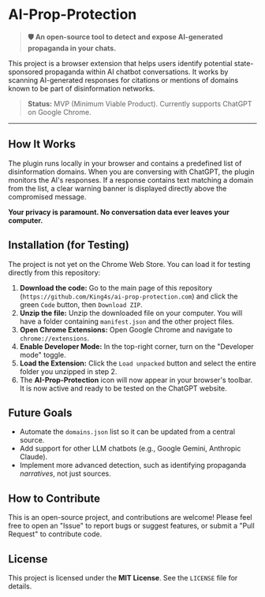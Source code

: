 # AI-Prop-Protection

> **🛡️ An open-source tool to detect and expose AI-generated propaganda in your chats.**

This project is a browser extension that helps users identify potential state-sponsored propaganda within AI chatbot conversations. It works by scanning AI-generated responses for citations or mentions of domains known to be part of disinformation networks.

> **Status:** MVP (Minimum Viable Product). Currently supports ChatGPT on Google Chrome.

---

## How It Works

The plugin runs locally in your browser and contains a predefined list of disinformation domains. When you are conversing with ChatGPT, the plugin monitors the AI's responses. If a response contains text matching a domain from the list, a clear warning banner is displayed directly above the compromised message.

**Your privacy is paramount. No conversation data ever leaves your computer.**

## Installation (for Testing)

The project is not yet on the Chrome Web Store. You can load it for testing directly from this repository:

1.  **Download the code:** Go to the main page of this repository (`https://github.com/King4s/ai-prop-protection.com`) and click the green `Code` button, then `Download ZIP`.
2.  **Unzip the file:** Unzip the downloaded file on your computer. You will have a folder containing `manifest.json` and the other project files.
3.  **Open Chrome Extensions:** Open Google Chrome and navigate to `chrome://extensions`.
4.  **Enable Developer Mode:** In the top-right corner, turn on the "Developer mode" toggle.
5.  **Load the Extension:** Click the `Load unpacked` button and select the entire folder you unzipped in step 2.
6.  The **AI-Prop-Protection** icon will now appear in your browser's toolbar. It is now active and ready to be tested on the ChatGPT website.

## Future Goals
*   Automate the `domains.json` list so it can be updated from a central source.
*   Add support for other LLM chatbots (e.g., Google Gemini, Anthropic Claude).
*   Implement more advanced detection, such as identifying propaganda *narratives*, not just sources.

## How to Contribute

This is an open-source project, and contributions are welcome! Please feel free to open an "Issue" to report bugs or suggest features, or submit a "Pull Request" to contribute code.

## License

This project is licensed under the **MIT License**. See the `LICENSE` file for details.